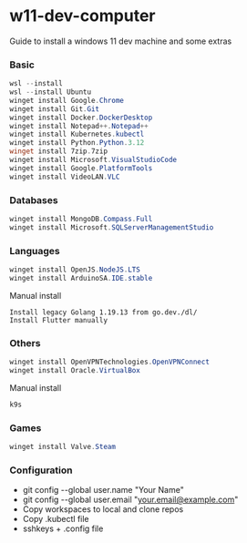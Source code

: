 # w11-dev-computer
Guide to install a windows 11 dev machine and some extras

### Basic 
``` powershell
wsl --install
wsl --install Ubuntu
winget install Google.Chrome
winget install Git.Git
winget install Docker.DockerDesktop
winget install Notepad++.Notepad++
winget install Kubernetes.kubectl
winget install Python.Python.3.12
winget install 7zip.7zip
winget install Microsoft.VisualStudioCode
winget install Google.PlatformTools
winget install VideoLAN.VLC
```

### Databases
``` powershell
winget install MongoDB.Compass.Full
winget install Microsoft.SQLServerManagementStudio
```

### Languages
``` powershell
winget install OpenJS.NodeJS.LTS
winget install ArduinoSA.IDE.stable
```

Manual install
``` notes
Install legacy Golang 1.19.13 from go.dev./dl/
Install Flutter manually
```

### Others
``` powershell
winget install OpenVPNTechnologies.OpenVPNConnect
winget install Oracle.VirtualBox
```

Manual install
``` powershell
k9s
```

### Games
``` powershell
winget install Valve.Steam
```

### Configuration
- git config --global user.name "Your Name"
- git config --global user.email "your.email@example.com"
- Copy workspaces to local and clone repos
- Copy .kubectl file
- sshkeys + .config file
